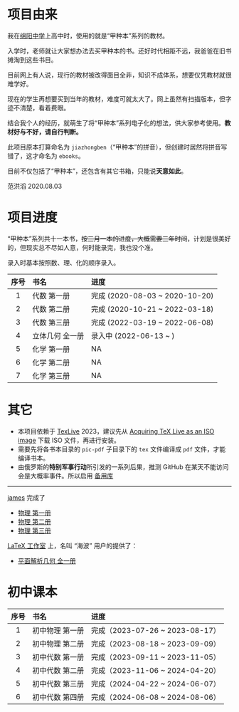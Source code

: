 # 项目由来

我在[绵阳中学](http://www.scmyzx.com.cn)上高中时，使用的就是“甲种本”系列的教材。

入学时，老师就让大家想办法去买甲种本的书。还好时代相距不远，我爸爸在旧书摊淘到这些书目。

目前网上有人说，现行的教材被改得面目全非，知识不成体系，想要仅凭教材就很难学好。

现在的学生再想要买到当年的教材，难度可就太大了。网上虽然有扫描版本，但字迹不清楚，看着费眼。

结合我个人的经历，就萌生了将“甲种本”系列电子化的想法，供大家参考使用。**教材好与不好，请自行判断。**

此项目原本打算命名为 `jiazhongben`（“甲种本”的拼音），但创建时居然将拼音写错了，这才命名为 `ebooks`。

目前不仅包括了“甲种本”，还包含有其它书箱，只能说**天意如此**。

范洪滔 2020.08.03

# 项目进度

“甲种本”系列共十一本书，<del>按三月一本的进度，大概需要三年时间</del>，计划是很美好的，但现实总不尽如人意，何时能录完，我也没个准。

录入时基本按照数、理、化的顺序录入。

| 序号 | 书名 | 进度 |
|:--:|:--|:--|
| 1 | 代数 第一册 | 完成 (2020-08-03 ~ 2020-10-20) |
| 2 | 代数 第二册 | 完成 (2020-10-21 ~ 2022-03-18)  |
| 3 | 代数 第三册 | 完成 (2022-03-19 ~ 2022-06-08) |
| 4 | 立体几何 全一册 | 录入中 (2022-06-13 ~ )  |
| 5 | 化学 第一册 | NA |
| 6 | 化学 第二册 | NA |
| 7 | 化学 第三册 | NA |

# 其它

* 本项目依赖于 [TexLive](http://tug.org/texlive/) 2023，建议先从 [Acquiring TeX Live as an ISO image](http://tug.org/texlive/acquire-iso.html) 下载 ISO 文件，再进行安装。
* 需要先将各书本目录的 `pic-pdf` 子目录下的 `tex` 文件编译成 `pdf` 文件，才能编译书本。
* 由俄罗斯的**特别军事行动**所引发的一系列后果，推测 GitHub 在某天不能访问会是大概率事件。所以启用 [备用库](https://gitee.com/fhtao/ebooks)

---

[james](https://github.com/jamesfang8499/) 完成了

* [物理 第一册](https://github.com/jamesfang8499/physics1)
* [物理 第二册](https://github.com/jamesfang8499/physics2)
* [物理 第三册](https://github.com/jamesfang8499/physics3)

[LaTeX 工作室](https://www.latexstudio.net/) 上，名叫 “海波” 用户的提供了：

* [平面解析几何 全一册](https://www.latexstudio.net/index/details/index/mid/2401.html)


# 初中课本

| 序号 | 书名 | 进度 |
|:--:|:--|:--|
| 1 | 初中物理 第一册 | 完成（2023-07-26 ~ 2023-08-17） |
| 2 | 初中物理 第二册 | 完成（2023-08-18 ~ 2023-09-09） |
| 3 | 初中代数 第一册 | 完成（2023-09-11 ~ 2023-11-05） |
| 4 | 初中代数 第二册 | 完成（2023-11-06 ~ 2024-04-20） |
| 5 | 初中代数 第三册 | 完成（2024-04-22 ~ 2024-06-07） |
| 6 | 初中代数 第四册 | 完成（2024-06-08 ~ 2024-08-06） |

